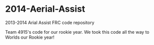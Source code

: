 2014-Aerial-Assist
==================

2013-2014 Arial Assist FRC code repository

Team 4915's code for our rookie year. We took this code all the 
way to Worlds our Rookie year!
